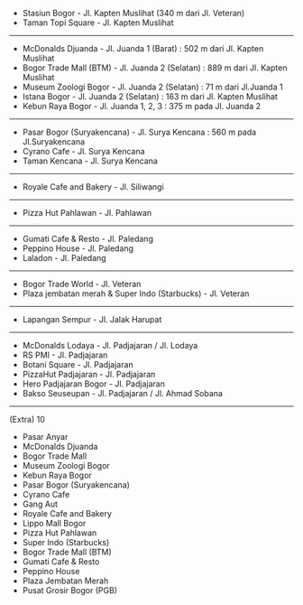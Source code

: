 - Stasiun Bogor - Jl. Kapten Muslihat (340 m dari Jl. Veteran)
- Taman Topi Square - Jl. Kapten Muslihat

---------------------------------------------------------------------------------------------------------------------------------
- McDonalds Djuanda - Jl. Juanda 1 (Barat) : 502 m dari Jl. Kapten Muslihat
- Bogor Trade Mall (BTM) - Jl. Juanda 2 (Selatan) : 889 m dari Jl. Kapten Muslihat
- Museum Zoologi Bogor - Jl. Juanda 2 (Selatan) : 71 m dari Jl.Juanda 1 
- Istana Bogor - Jl. Juanda 2 (Selatan) : 163 m dari Jl. Kapten Muslihat
- Kebun Raya Bogor - Jl. Juanda 1, 2, 3 : 375 m pada Jl. Juanda 2

---------------------------------------------------------------------------------------------------------------------------------
- Pasar Bogor (Suryakencana) - Jl. Surya Kencana : 560 m pada Jl.Suryakencana
- Cyrano Cafe - Jl. Surya Kencana
- Taman Kencana - Jl. Surya Kencana

---------------------------------------------------------------------------------------------------------------------------------
- Royale Cafe and Bakery - Jl. Siliwangi

---------------------------------------------------------------------------------------------------------------------------------
- Pizza Hut Pahlawan - Jl. Pahlawan

---------------------------------------------------------------------------------------------------------------------------------
- Gumati Cafe & Resto - Jl. Paledang
- Peppino House - Jl. Paledang
- Laladon - Jl. Paledang

---------------------------------------------------------------------------------------------------------------------------------
- Bogor Trade World - Jl. Veteran
- Plaza jembatan merah & Super Indo (Starbucks) - Jl. Veteran

 ---------------------------------------------------------------------------------------------------------------------------------
- Lapangan Sempur - Jl. Jalak Harupat

---------------------------------------------------------------------------------------------------------------------------------
- McDonalds Lodaya - Jl. Padjajaran / Jl. Lodaya
- RS PMI - Jl. Padjajaran
- Botani Square - Jl. Padjajaran
- PizzaHut Padjajaran - Jl. Padjajaran
- Hero Padjajaran Bogor - Jl. Padjajaran
- Bakso Seuseupan - Jl. Padjajaran / Jl. Ahmad Sobana

-----------------------------------------------------------------------
(Extra)
10
- Pasar Anyar
- McDonalds Djuanda
- Bogor Trade Mall
- Museum Zoologi Bogor
- Kebun Raya Bogor
- Pasar Bogor (Suryakencana)
- Cyrano Cafe
- Gang Aut
- Royale Cafe and Bakery
- Lippo Mall Bogor
- Pizza Hut Pahlawan
- Super Indo (Starbucks)
- Bogor Trade Mall (BTM)
- Gumati Cafe & Resto
- Peppino House
- Plaza Jembatan Merah
- Pusat Grosir Bogor (PGB)
